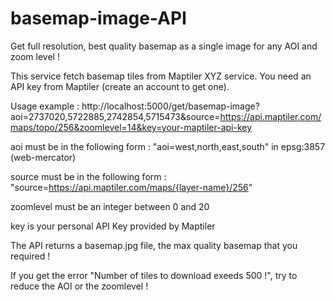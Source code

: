 # basemap-image-API
Get full resolution, best quality basemap as a single image for any AOI and zoom level ! 

This service fetch basemap tiles from Maptiler XYZ service. You need an API key from Maptiler (create an account to get one).

Usage example : http://localhost:5000/get/basemap-image?aoi=2737020,5722885,2742854,5715473&source=https://api.maptiler.com/maps/topo/256&zoomlevel=14&key=your-maptiler-api-key

aoi must be in the following form : "aoi=west,north,east,south" in epsg:3857 (web-mercator)

source must be in the following form : "source=https://api.maptiler.com/maps/{layer-name}/256"

zoomlevel must be an integer between 0 and 20

key is your personal API Key provided by Maptiler

The API returns a basemap.jpg file, the max quality basemap that you required !

If you get the error "Number of tiles to download exeeds 500 !", try to reduce the AOI or the zoomlevel !
